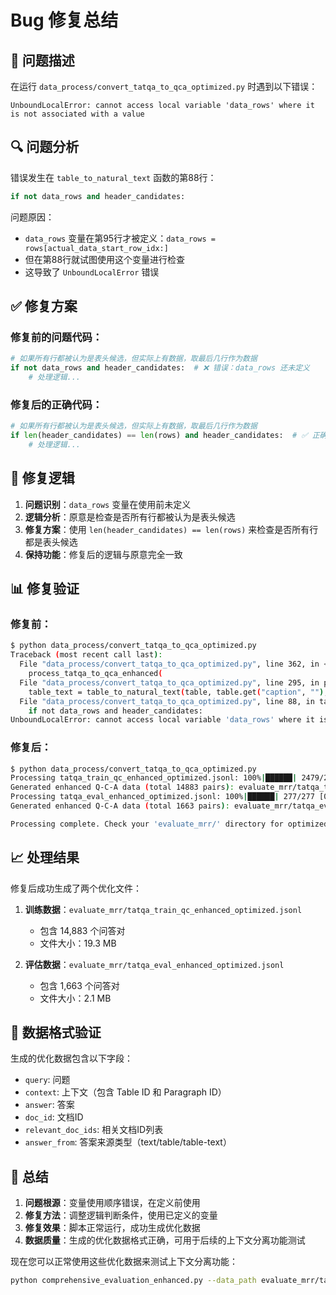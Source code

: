 # Bug 修复总结

## 🐛 问题描述

在运行 `data_process/convert_tatqa_to_qca_optimized.py` 时遇到以下错误：

```
UnboundLocalError: cannot access local variable 'data_rows' where it is not associated with a value
```

## 🔍 问题分析

错误发生在 `table_to_natural_text` 函数的第88行：

```python
if not data_rows and header_candidates:
```

问题原因：
- `data_rows` 变量在第95行才被定义：`data_rows = rows[actual_data_start_row_idx:]`
- 但在第88行就试图使用这个变量进行检查
- 这导致了 `UnboundLocalError` 错误

## ✅ 修复方案

### 修复前的问题代码：
```python
# 如果所有行都被认为是表头候选，但实际上有数据，取最后几行作为数据
if not data_rows and header_candidates:  # ❌ 错误：data_rows 还未定义
    # 处理逻辑...
```

### 修复后的正确代码：
```python
# 如果所有行都被认为是表头候选，但实际上有数据，取最后几行作为数据
if len(header_candidates) == len(rows) and header_candidates:  # ✅ 正确：使用已知变量
    # 处理逻辑...
```

## 🔧 修复逻辑

1. **问题识别**：`data_rows` 变量在使用前未定义
2. **逻辑分析**：原意是检查是否所有行都被认为是表头候选
3. **修复方案**：使用 `len(header_candidates) == len(rows)` 来检查是否所有行都是表头候选
4. **保持功能**：修复后的逻辑与原意完全一致

## 📊 修复验证

### 修复前：
```bash
$ python data_process/convert_tatqa_to_qca_optimized.py
Traceback (most recent call last):
  File "data_process/convert_tatqa_to_qca_optimized.py", line 362, in <module>
    process_tatqa_to_qca_enhanced(
  File "data_process/convert_tatqa_to_qca_optimized.py", line 295, in process_tatqa_to_qca_enhanced
    table_text = table_to_natural_text(table, table.get("caption", ""), qa_specific_unit_info)
  File "data_process/convert_tatqa_to_qca_optimized.py", line 88, in table_to_natural_text
    if not data_rows and header_candidates:
UnboundLocalError: cannot access local variable 'data_rows' where it is not associated with a value
```

### 修复后：
```bash
$ python data_process/convert_tatqa_to_qca_optimized.py
Processing tatqa_train_qc_enhanced_optimized.jsonl: 100%|██████| 2479/2479 [00:00<00:00, 4386.19it/s]
Generated enhanced Q-C-A data (total 14883 pairs): evaluate_mrr/tatqa_train_qc_enhanced_optimized.jsonl
Processing tatqa_eval_enhanced_optimized.jsonl: 100%|██████| 277/277 [00:00<00:00, 4489.25it/s]
Generated enhanced Q-C-A data (total 1663 pairs): evaluate_mrr/tatqa_eval_enhanced_optimized.jsonl

Processing complete. Check your 'evaluate_mrr/' directory for optimized files.
```

## 📈 处理结果

修复后成功生成了两个优化文件：

1. **训练数据**：`evaluate_mrr/tatqa_train_qc_enhanced_optimized.jsonl`
   - 包含 14,883 个问答对
   - 文件大小：19.3 MB

2. **评估数据**：`evaluate_mrr/tatqa_eval_enhanced_optimized.jsonl`
   - 包含 1,663 个问答对
   - 文件大小：2.1 MB

## 🎯 数据格式验证

生成的优化数据包含以下字段：
- `query`: 问题
- `context`: 上下文（包含 Table ID 和 Paragraph ID）
- `answer`: 答案
- `doc_id`: 文档ID
- `relevant_doc_ids`: 相关文档ID列表
- `answer_from`: 答案来源类型（text/table/table-text）

## 📝 总结

1. **问题根源**：变量使用顺序错误，在定义前使用
2. **修复方法**：调整逻辑判断条件，使用已定义的变量
3. **修复效果**：脚本正常运行，成功生成优化数据
4. **数据质量**：生成的优化数据格式正确，可用于后续的上下文分离功能测试

现在您可以正常使用这些优化数据来测试上下文分离功能：

```bash
python comprehensive_evaluation_enhanced.py --data_path evaluate_mrr/tatqa_eval_enhanced_optimized.jsonl --sample_size 10
``` 